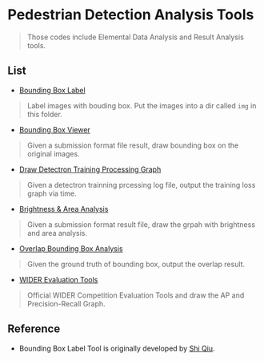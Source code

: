# Pedestrian Detection Analysis Tools

> Those codes include Elemental Data Analysis and Result Analysis tools.

## List

* [Bounding Box Label](bbox_label.py)
> Label images with bouding box. Put the images into a dir called `img` in this folder.

* [Bounding Box Viewer](bbox_viewer.py)
> Given a submission format file result, draw bounding box on the original images.

* [Draw Detectron Training Processing Graph](evaluate_training.py)
> Given a detectron trainning prcessing log file, output the training loss graph via time.

* [Brightness & Area Analysis](bright_area_analysis)
> Given a submission format result file, draw the grpah with brightness and area analysis.

* [Overlap Bounding Box Analysis](overlap_analysis)
> Given the ground truth of bounding box, output the overlap result.

* [WIDER Evaluation Tools](wider_evaluate)
> Official WIDER Competition Evaluation Tools and draw the AP and Precision-Recall Graph.

## Reference

* Bounding Box Label Tool is originally developed by [Shi Qiu](https://github.com/puzzledqs).